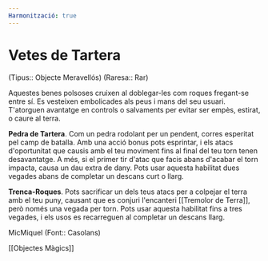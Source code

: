 ```yaml
---
Harmonització: true
---
```

# Vetes de Tartera

(Tipus:: Objecte Meravellós) (Raresa:: Rar)

Aquestes benes polsoses cruixen al doblegar-les com roques fregant-se entre sí. Es vesteixen embolicades als peus i mans del seu usuari. T'atorguen avantatge en controls o salvaments per evitar ser empès, estirat, o caure al terra.

**Pedra de Tartera**. Com un pedra rodolant per un pendent, corres esperitat pel camp de batalla. Amb una acció bonus pots esprintar, i els atacs d'oportunitat que causis amb el teu moviment fins al final del teu torn tenen desavantatge. A més, si el primer tir d'atac que facis abans d'acabar el torn impacta, causa un dau extra de dany. Pots usar aquesta habilitat dues vegades abans de completar un descans curt o llarg.

**Trenca-Roques**. Pots sacrificar un dels teus atacs per a colpejar el terra amb el teu puny, causant que es conjuri l'encanteri [[Tremolor de Terra]], però només una vegada per torn. Pots usar aquesta habilitat fins a tres vegades, i els usos es recarreguen al completar un descans llarg.

MicMiquel (Font:: Casolans)


[[Objectes Màgics]]